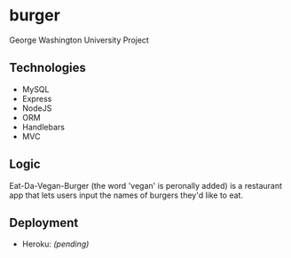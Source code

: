 # burger
George Washington University Project

## Technologies
* MySQL
* Express
* NodeJS
* ORM
* Handlebars
* MVC

## Logic
Eat-Da-Vegan-Burger (the word 'vegan' is peronally added) is a restaurant app that lets users input the names of burgers they'd like to eat.

## Deployment
* Heroku: *(pending)*